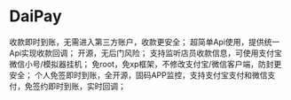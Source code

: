 # DaiPay
收款即时到账，无需进入第三方账户，收款更安全；  超简单Api使用，提供统一Api实现收款回调；  开源，无后门风险；  支持监听店员收款信息，可使用支付宝微信小号/模拟器挂机；  免root，免xp框架，不修改支付宝/微信客户端，防封更安全；  个人免签即时到账，全开源，固码APP监控，支持支付宝支付和微信支付，免签约即时到账，实时回调；
